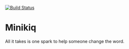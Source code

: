 [![Build Status](https://travis-ci.org/loganmeetsworld/minikiq.svg?branch=master)](https://travis-ci.org/loganmeetsworld/minikiq)

# Minikiq
All it takes is one spark to help someone change the word. 